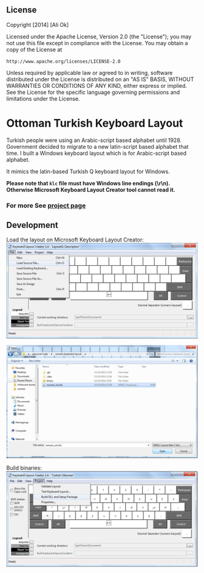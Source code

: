 ## License
Copyright [2014] [Ali Ok]

Licensed under the Apache License, Version 2.0 (the "License");
you may not use this file except in compliance with the License.
You may obtain a copy of the License at

    http://www.apache.org/licenses/LICENSE-2.0

Unless required by applicable law or agreed to in writing, software
distributed under the License is distributed on an "AS IS" BASIS,
WITHOUT WARRANTIES OR CONDITIONS OF ANY KIND, either express or implied.
See the License for the specific language governing permissions and
limitations under the License.


# Ottoman Turkish Keyboard Layout

Turkish people were using an Arabic-script based alphabet until 1928. Government decided to migrate to a new latin-script based alphabet that time.
I built a Windows keyboard layout which is for Arabic-script based alphabet.

It mimics the latin-based Turkish Q keyboard layout for Windows.

**Please note that `klc` file must have Windows line endings (\r\n). Otherwise Microsoft Keyboard Layout Creator tool cannot read it.**

### For more See [project page](https://www.aliok.com.tr/)
 
 
## Development

Load the layout on Microsoft Keyboard Layout Creator:
![Load the layout on Microsoft Keyboard Layout Creator](/doc/screenshot01.png)

![Load the layout on Microsoft Keyboard Layout Creator](/doc/screenshot02.png)

Build binaries:
![Build binaries](/doc/screenshot03.png)
